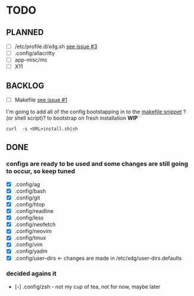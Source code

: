 # TODO


## PLANNED

- [ ] /etc/profile.d/xdg.sh [see issue #3](https://github.com/vyvox/dotfiles/issues/3#issue-806949413)
- [ ] .config/allacritty
- [ ] app-misc/mc
- [ ] X11

## BACKLOG

- [ ] Makefile [see issue #1](https://github.com/vyvox/dotfiles/issues/1#issue-803264396)

I'm going to add all of the config bootstapping in to the [makefile snippet](https://github.com/vyvox/dotfiles/issues/1#issue-803264396) ?(or shell script)? to bootstrap on fresh installation **WIP** `

```
curl  -s <URL>install.sh|sh
```

## DONE
### configs are ready to be used and some changes are still going to occur, so keep tuned

- [x] .config/ag
- [x] .config/bash
- [x] .config/git
- [x] .config/htop
- [x] .config/readline
- [x] .config/less
- [x] .config/neofetch
- [x] .config/neovim
- [x] .config/tmux
- [x] .config/vim
- [x] .config/yadm
- [x] .config/user-dirs <- changes are made in /etc/xdg/user-dirs.defaults

### decided agains it
- [-] .config/zsh  - not my cup of tea, not for now, maybe later
